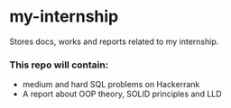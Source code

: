 # my-internship
Stores docs, works and reports related to my internship.

### This repo will contain:
- medium and hard SQL problems on Hackerrank
- A report about OOP theory, SOLID principles and LLD
